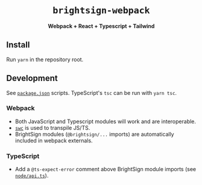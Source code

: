 <div align="center">
  <h1><code>brightsign-webpack</code></h1>
  <p><strong>Webpack + React + Typescript + Tailwind</strong></p>
</div>

## Install

Run `yarn` in the repository root.

## Development

See [`package.json`](./package.json) scripts. TypeScript's `tsc` can be run with `yarn tsc`.

### Webpack

- Both JavaScript and Typescript modules will work and are interoperable.
- [`swc`](https://swc.rs/docs/configuration/compilation) is used to transpile
  JS/TS.
- BrightSign modules (`@brightsign/...` imports) are automatically included in
  webpack externals.

### TypeScript

- Add a `@ts-expect-error` comment above BrightSign module imports (see
[`node/api.ts`](./node/api.ts)).
